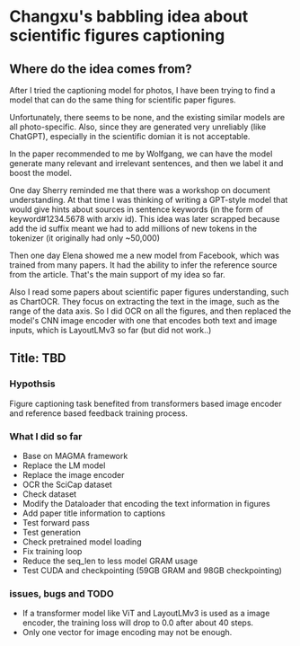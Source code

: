 # Changxu's babbling idea about scientific figures captioning

## Where do the idea comes from?

After I tried the captioning model for photos, I have been trying to find a model that can do the same thing for scientific paper figures.

Unfortunately, there seems to be none, and the existing similar models are all photo-specific.
Also, since they are generated very unreliably (like ChatGPT), especially in the scientific domian it is not acceptable.

In the paper recommended to me by Wolfgang, we can have the model generate many relevant and irrelevant sentences, and then we label it and boost the model.

One day Sherry reminded me that there was a workshop on document understanding. 
At that time I was thinking of writing a GPT-style model that would give hints about sources in sentence keywords (in the form of keyword#1234.5678 with arxiv id).
This idea was later scrapped because add the id suffix meant we had to add millions of new tokens in the tokenizer (it originally had only ~50,000)

Then one day Elena showed me a new model from Facebook, which was trained from many papers. 
It had the ability to infer the reference source from the article.
That's the main support of my idea so far.

Also I read some papers about scientific paper figures understanding, such as ChartOCR.
They focus on extracting the text in the image, such as the range of the data axis.
So I did OCR on all the figures, and then replaced the model's CNN image encoder with one that encodes both text and image inputs,
which is LayoutLMv3 so far (but did not work..)

## Title: TBD

### Hypothsis
Figure captioning task benefited from transformers based image encoder and reference based feedback training process. 

### What I did so far
- Base on MAGMA framework
- Replace the LM model
- Replace the image encoder
- OCR the SciCap dataset
- Check dataset
- Modify the Dataloader that encoding the text information in figures
- Add paper title information to captions
- Test forward pass
- Test generation
- Check pretrained model loading
- Fix training loop
- Reduce the seq_len to less model GRAM usage
- Test CUDA and checkpointing (59GB GRAM and 98GB checkpointing)

### issues, bugs and TODO
- If a transformer model like ViT and LayoutLMv3 is used as a image encoder, the training loss will drop to 0.0 after about 40 steps.
- Only one vector for image encoding may not be enough.